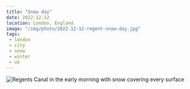 ```yaml
---
title: "Snow day"
date: 2022-12-12
location: London, England
image: "/img/photo/2022-12-12-regent-snow-day.jpg"
tags:
 - london
 - city
 - snow
 - winter
 - uk
---
```


![Regents Canal in the early morning with snow covering every surface](/img/photo/2022-12-12-regent-snow-day.jpg)
